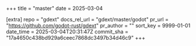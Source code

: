 +++
title = "master"
date = 2025-03-04

[extra]
repo = "gdext"
docs_rel_url = "gdext/master/godot"
pr_url = "https://github.com/godot-rust/gdext"
pr_author = ""
sort_key = 9999-01-01
date_time = 2025-03-04T20:31:47Z
commit_sha = "17a4650c438bd929a6ceec7868dc3497b34d46c9"
+++


